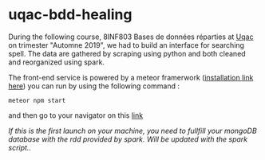 # uqac-bdd-healing

During the following course, 8INF803 Bases de données réparties at [Uqac](https://uqac.ca) on trimester "Automne 2019", we had to build an interface for searching spell.
The data are gathered by scraping using python and both cleaned and reorganized using spark.

The front-end service is powered by a meteor framerwork ([installation link here](https://www.meteor.com/install)) you can run by using the following command : 
```shell
meteor npm start
```
and then go to your navigator on this [link](http://localhost:3000)

*If this is the first launch on your machine, you need to fullfill your mongoDB database with the rdd provided by spark.*
*Will be updated with the spark script..*
